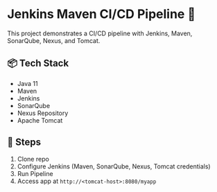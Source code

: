 # Jenkins Maven CI/CD Pipeline 🚀

This project demonstrates a CI/CD pipeline with Jenkins, Maven, SonarQube, Nexus, and Tomcat.

## 📦 Tech Stack
- Java 11
- Maven
- Jenkins
- SonarQube
- Nexus Repository
- Apache Tomcat

## 🚀 Steps
1. Clone repo
2. Configure Jenkins (Maven, SonarQube, Nexus, Tomcat credentials)
3. Run Pipeline
4. Access app at `http://<tomcat-host>:8080/myapp`
